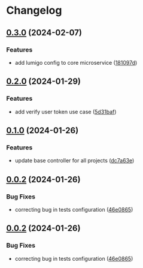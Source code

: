 # Changelog

## [0.3.0](https://github.com/soymichelt/restaurant-microservices/compare/restaurant-core-v0.2.0...restaurant-core-v0.3.0) (2024-02-07)


### Features

* add lumigo config to core microservice ([181097d](https://github.com/soymichelt/restaurant-microservices/commit/181097da8f49fe6d09e511afcd02ed69231c4538))

## [0.2.0](https://github.com/soymichelt/restaurant-microservices/compare/restaurant-core-v0.1.0...restaurant-core-v0.2.0) (2024-01-29)


### Features

* add verify user token use case ([5d31baf](https://github.com/soymichelt/restaurant-microservices/commit/5d31baf72984aa00f60d8e7480fa96e0c36d9dd9))

## [0.1.0](https://github.com/soymichelt/restaurant-microservices/compare/restaurant-core-v0.0.2...restaurant-core-v0.1.0) (2024-01-26)


### Features

* update base controller for all projects ([dc7a63e](https://github.com/soymichelt/restaurant-microservices/commit/dc7a63eb5a5f885c37c05c6a72f7e241176c7cba))

## [0.0.2](https://github.com/soymichelt/restaurant-microservices/compare/restaurant-core-v0.0.1...restaurant-core-v0.0.2) (2024-01-26)


### Bug Fixes

* correcting bug in tests configuration ([46e0865](https://github.com/soymichelt/restaurant-microservices/commit/46e0865de6eaf071cfcea084f69ac9197a3b43a4))

## [0.0.2](https://github.com/soymichelt/restaurant-microservices/compare/restaurant-core-v0.0.1...restaurant-core-v0.0.2) (2024-01-26)


### Bug Fixes

* correcting bug in tests configuration ([46e0865](https://github.com/soymichelt/restaurant-microservices/commit/46e0865de6eaf071cfcea084f69ac9197a3b43a4))
